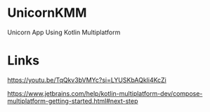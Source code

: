 # UnicornKMM

Unicorn App Using Kotlin Multiplatform


# Links

https://youtu.be/TqQkv3bVMYc?si=LYUSKbAQkli4KcZi

https://www.jetbrains.com/help/kotlin-multiplatform-dev/compose-multiplatform-getting-started.html#next-step

